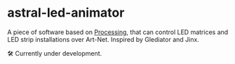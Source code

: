 # astral-led-animator

A piece of software based on [Processing](http://processing.org), that can control LED matrices and LED strip installations over Art-Net. Inspired by Glediator and Jinx.

🛠 Currently under development.